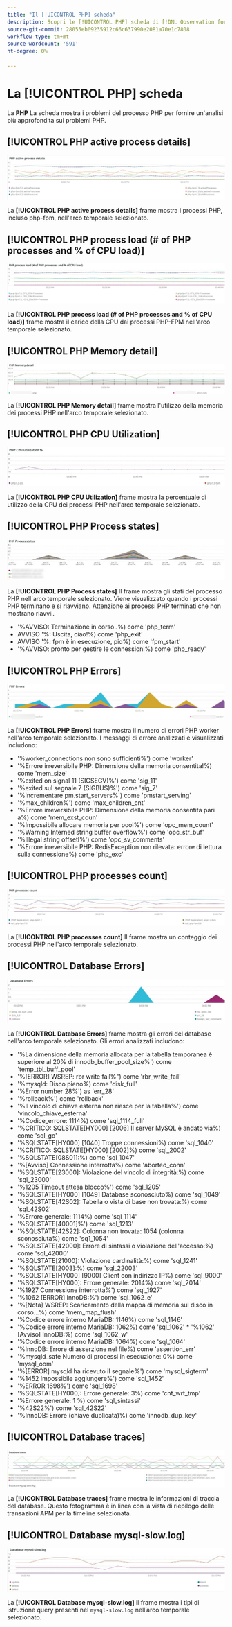```yaml
---
title: "Il [!UICONTROL PHP] scheda"
description: Scopri le [!UICONTROL PHP] scheda di [!DNL Observation for Adobe Commerce].
source-git-commit: 28055eb09235912c66c637990e2081a70e1c7808
workflow-type: tm+mt
source-wordcount: '591'
ht-degree: 0%

---
```



# La [!UICONTROL PHP] scheda

La **PHP** La scheda mostra i problemi del processo PHP per fornire un&#39;analisi più approfondita sui problemi PHP.

## [!UICONTROL PHP active process details]

![Dettagli del processo attivo PHP](../../assets/tools/php-active-process-details.jpg)

La **[!UICONTROL PHP active process details]** frame mostra i processi PHP, incluso php-fpm, nell&#39;arco temporale selezionato.

## [!UICONTROL PHP process load (# of PHP processes and % of CPU load)]

![Carico di processo PHP](../../assets/tools/php-process-load.jpg)

La **[!UICONTROL PHP process load (# of PHP processes and % of CPU load)]** frame mostra il carico della CPU dai processi PHP-FPM nell&#39;arco temporale selezionato.

## [!UICONTROL PHP Memory detail]

![Dettagli della memoria PHP](../../assets/tools/php-memory-detail.jpg)

La **[!UICONTROL PHP Memory detail]** frame mostra l&#39;utilizzo della memoria dei processi PHP nell&#39;arco temporale selezionato.

## [!UICONTROL PHP CPU Utilization]

![Utilizzo della CPU PHP](../../assets/tools/php-cpu-utilization.jpg)

La **[!UICONTROL PHP CPU Utilization]** frame mostra la percentuale di utilizzo della CPU dei processi PHP nell&#39;arco temporale selezionato.

## [!UICONTROL PHP Process states]

![Stati del processo PHP](../../assets/tools/php-process-states-image-1.jpg)

La **[!UICONTROL PHP Process states]** Il frame mostra gli stati del processo PHP nell&#39;arco temporale selezionato. Viene visualizzato quando i processi PHP terminano e si riavviano. Attenzione ai processi PHP terminati che non mostrano riavvii.

* &#39;%AVVISO: Terminazione in corso..%) come &#39;php_term&#39;
* AVVISO &#39;%: Uscita, ciao!%) come &#39;php_exit&#39;
* AVVISO &#39;%: fpm è in esecuzione, pid%) come &#39;fpm_start&#39;
* &#39;%AVVISO: pronto per gestire le connessioni%) come &#39;php_ready&#39;

## [!UICONTROL PHP Errors]

![Errori PHP](../../assets/tools/php-errors-image-1.jpg)

La **[!UICONTROL PHP Errors]** frame mostra il numero di errori PHP worker nell&#39;arco temporale selezionato. I messaggi di errore analizzati e visualizzati includono:

* &#39;%worker_connections non sono sufficienti%&#39;) come &#39;worker&#39;
* &#39;%Errore irreversibile PHP: Dimensione della memoria consentita!%) come &#39;mem_size&#39;
* &#39;%exited on signal 11 (SIGSEGV)%&#39;) come &#39;sig_11&#39;
* &#39;%exited sul segnale 7 (SIGBUS)%&#39;) come &#39;sig_7&#39;
* &#39;%incrementare pm.start_servers%&#39;) come &#39;pmstart_serving&#39;
* &#39;%max_children%&#39;) come &#39;max_children_cnt&#39;
* &#39;%Errore irreversibile PHP: Dimensione della memoria consentita pari a%) come &#39;mem_exst_coun&#39;
* &#39;%Impossibile allocare memoria per pool%&#39;) come &#39;opc_mem_count&#39;
* &#39;%Warning Interned string buffer overflow%&#39;) come &#39;opc_str_buf&#39;
* &#39;%Illegal string offsetl%&#39;) come &#39;opc_sv_comments&#39;
* &#39;%Errore irreversibile PHP: RedisException non rilevata: errore di lettura sulla connessione%) come &#39;php_exc&#39;

## [!UICONTROL PHP processes count]

![Conteggio processi PHP](../../assets/tools/php-processes-count.jpg)

La **[!UICONTROL PHP processes count]** Il frame mostra un conteggio dei processi PHP nell&#39;arco temporale selezionato.

## [!UICONTROL Database Errors]

![Errori del database](../../assets/tools/php-tab-database-errors.jpg)

La **[!UICONTROL Database Errors]** frame mostra gli errori del database nell&#39;arco temporale selezionato. Gli errori analizzati includono:

* &#39;%La dimensione della memoria allocata per la tabella temporanea è superiore al 20% di innodb_buffer_pool_size%&#39;) come &#39;temp_tbl_buff_pool&#39;
* &#39;%\[ERROR\] WSREP: rbr write fail%&quot;) come &#39;rbr_write_fail&#39;
* &#39;%mysqld: Disco pieno%) come &#39;disk_full&#39;
* &#39;%Error number 28%&#39;) as &#39;err_28&#39;
* &#39;%rollback%&#39;) come &#39;rollback&#39;
* &#39;%Il vincolo di chiave esterna non riesce per la tabella%&#39;) come &#39;vincolo_chiave_esterna&#39;
* &#39;%Codice_errore: 1114%) come &#39;sql_1114_full&#39;
* &#39;%CRITICO: SQLSTATE[HY000] [2006] Il server MySQL è andato via%) come &#39;sql_go&#39;
* &#39;%SQLSTATE[HY000] [1040] Troppe connessioni%) come &#39;sql_1040&#39;
* &#39;%CRITICO: SQLSTATE[HY000] [2002]%) come &#39;sql_2002&#39;
* &#39;%SQLSTATE[08S01]:%) come &#39;sql_1047&#39;
* &#39;%[Avviso] Connessione interrotta%) come &#39;aborted_conn&#39;
* &#39;%SQLSTATE[23000]: Violazione del vincolo di integrità:%) come &#39;sql_23000&#39;
* &#39;%1205 Timeout attesa blocco%&#39;) come &#39;sql_1205&#39;
* &#39;%SQLSTATE[HY000] [1049] Database sconosciuto%) come &#39;sql_1049&#39;
* &#39;%SQLSTATE[42S02]: Tabella o vista di base non trovata:%) come &#39;sql_42S02&#39;
* &#39;%Errore generale: 1114%) come &#39;sql_1114&#39;
* &#39;%SQLSTATE[40001]%&#39;) come &#39;sql_1213&#39;
* &#39;%SQLSTATE[42S22]: Colonna non trovata: 1054 (colonna sconosciuta%) come &#39;sq1_1054&#39;
* &#39;%SQLSTATE[42000]: Errore di sintassi o violazione dell&#39;accesso:%) come &#39;sql_42000&#39;
* &#39;%SQLSTATE[21000]: Violazione cardinalità:%) come &#39;sql_1241&#39;
* &#39;%SQLSTATE[2003]:%) come &#39;sql_22003&#39;
* &#39;%SQLSTATE[HY000] [9000] Client con indirizzo IP%) come &#39;sql_9000&#39;
* &#39;%SQLSTATE[HY000]: Errore generale: 2014%) come &#39;sql_2014&#39;
* &#39;%1927 Connessione interrotta%&#39;) come &#39;sql_1927&#39;
* &#39;%1062 \[ERROR\] InnoDB:%&#39;) come &#39;sql_1062_e&#39;
* &#39;%[Nota] WSREP: Scaricamento della mappa di memoria sul disco in corso...%) come &#39;mem_map_flush&#39;
* &#39;%Codice errore interno MariaDB: 1146%) come &#39;sql_1146&#39;
* &#39;%Codice errore interno MariaDB: 1062%) come &#39;sql_1062&#39; * &#39;%1062&#39; [Avviso] InnoDB:%) come &#39;sql_1062_w&#39;
* &#39;%Codice errore interno MariaDB: 1064%) come &#39;sql_1064&#39;
* &#39;%InnoDB: Errore di asserzione nel file%) come &#39;assertion_err&#39;
* &#39;%mysqld_safe Numero di processi in esecuzione: 0%) come &#39;mysql_oom&#39;
* &#39;%\[ERROR\] mysqld ha ricevuto il segnale%&#39;) come &#39;mysql_sigterm&#39;
* &#39;%1452 Impossibile aggiungere%&#39;) come &#39;sql_1452&#39;
* &#39;%ERROR 1698%&#39;) come &#39;sql_1698&#39;
* &#39;%SQLSTATE[HY000]: Errore generale: 3%) come &#39;cnt_wrt_tmp&#39;
* &#39;%Errore generale: 1 %) come &#39;sql_sintassi&#39;
* &#39;%42S22%&#39;) come &#39;sql_42S22&#39;
* &#39;%InnoDB: Errore (chiave duplicata)%) come &#39;innodb_dup_key&#39;

## [!UICONTROL Database traces]

![Tracce database](../../assets/tools/php-tab-database-traces.jpg)

La **[!UICONTROL Database traces]** frame mostra le informazioni di traccia del database. Questo fotogramma è in linea con la vista di riepilogo delle transazioni APM per la timeline selezionata.

## [!UICONTROL Database mysql-slow.log]

![Database mysql-slow.log](../../assets/tools/php-tab-database-mysql-slow-log.jpg)

La **[!UICONTROL Database mysql-slow.log]** il frame mostra i tipi di istruzione query presenti nel `mysql-slow.log` nell’arco temporale selezionato.
